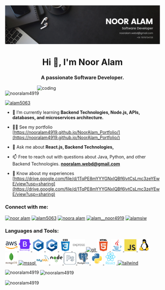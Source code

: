 ![logo](https://github.com/nooralam4919/nooralam4919/blob/main/Black%20Gold%20Minimalist%20Elegant%20Business%20LinkedIn%20Banner%20(1).png)
<h1 align="center">Hi 👋, I'm Noor Alam</h1>
<h3 align="center">A passionate Software Developer.</h3>

<img align="right" alt="coding" width="400px" src="https://lh6.googleusercontent.com/proxy/kkkqSSUVEju9StlFczWtfVuJySbhZRtWhBIi4J0A2gIut-XipdXQk_UE1NJ7SuduRACBbe-p5E7x83RUPo-ekASGH-h_R3q4A42TnREF9941L_SOMg">

<p align="left"> <img src="https://komarev.com/ghpvc/?username=nooralam4919&label=Profile%20views&color=0e75b6&style=flat" alt="nooralam4919" /> </p>

<p align="left"> <a href="https://twitter.com/alam5063" target="blank"><img src="https://img.shields.io/twitter/follow/alam5063?logo=twitter&style=for-the-badge" alt="alam5063" /></a> </p>

- 🌱 I’m currently learning **Backend Technologies, Node.js, APIs, databases, and microservices architecture.**

- 👨‍💻 See my portfolio [https://nooralam4919.github.io/NoorAlam_Portfolio/](https://nooralam4919.github.io/NoorAlam_Portfolio/)

- 💬 Ask me about **React.js, Backend Technologies,**

- 📫 Free to reach out with questions about Java, Python, and other Backend Technologies. **nooralam.webd@gmail.com**

- 📄 Know about my experiences [https://drive.google.com/file/d/1TqPE8mYYYGNxlQBf6lvtCsLmc3zeYEwE/view?usp=sharing](https://drive.google.com/file/d/1TqPE8mYYYGNxlQBf6lvtCsLmc3zeYEwE/view?usp=sharing)

<h3 align="left">Connect with me:</h3>
<p align="left">
 <a href="https://linkedin.com/in/" target="blank"><img align="center" src="https://raw.githubusercontent.com/rahuldkjain/github-profile-readme-generator/master/src/images/icons/Social/linked-in-alt.svg" alt="noor alam" height="30" width="40" /></a>
<a href="https://twitter.com/alam5063" target="blank"><img align="center" src="https://raw.githubusercontent.com/rahuldkjain/github-profile-readme-generator/master/src/images/icons/Social/twitter.svg" alt="alam5063" height="30" width="40" /></a>
<a href="https://fb.com/noora alam" target="blank"><img align="center" src="https://raw.githubusercontent.com/rahuldkjain/github-profile-readme-generator/master/src/images/icons/Social/facebook.svg" alt="noora alam" height="30" width="40" /></a>
<a href="https://instagram.com/alam__noor4919" target="blank"><img align="center" src="https://raw.githubusercontent.com/rahuldkjain/github-profile-readme-generator/master/src/images/icons/Social/instagram.svg" alt="alam__noor4919" height="30" width="40" /></a>
<a href="https://www.leetcode.com/alamsiw" target="blank"><img align="center" src="https://raw.githubusercontent.com/rahuldkjain/github-profile-readme-generator/master/src/images/icons/Social/leet-code.svg" alt="alamsiw" height="30" width="40" /></a>
</p>

<h3 align="left">Languages and Tools:</h3>
<p align="left"> <a href="https://aws.amazon.com" target="_blank" rel="noreferrer"> <img src="https://raw.githubusercontent.com/devicons/devicon/master/icons/amazonwebservices/amazonwebservices-original-wordmark.svg" alt="aws" width="40" height="40"/> </a> <a href="https://getbootstrap.com" target="_blank" rel="noreferrer"> <img src="https://raw.githubusercontent.com/devicons/devicon/master/icons/bootstrap/bootstrap-plain-wordmark.svg" alt="bootstrap" width="40" height="40"/> </a> <a href="https://www.cprogramming.com/" target="_blank" rel="noreferrer"> <img src="https://raw.githubusercontent.com/devicons/devicon/master/icons/c/c-original.svg" alt="c" width="40" height="40"/> </a> <a href="https://www.w3schools.com/cpp/" target="_blank" rel="noreferrer"> <img src="https://raw.githubusercontent.com/devicons/devicon/master/icons/cplusplus/cplusplus-original.svg" alt="cplusplus" width="40" height="40"/> </a> <a href="https://www.w3schools.com/css/" target="_blank" rel="noreferrer"> <img src="https://raw.githubusercontent.com/devicons/devicon/master/icons/css3/css3-original-wordmark.svg" alt="css3" width="40" height="40"/> </a> <a href="https://expressjs.com" target="_blank" rel="noreferrer"> <img src="https://raw.githubusercontent.com/devicons/devicon/master/icons/express/express-original-wordmark.svg" alt="express" width="40" height="40"/> </a> <a href="https://git-scm.com/" target="_blank" rel="noreferrer"> <img src="https://www.vectorlogo.zone/logos/git-scm/git-scm-icon.svg" alt="git" width="40" height="40"/> </a> <a href="https://www.w3.org/html/" target="_blank" rel="noreferrer"> <img src="https://raw.githubusercontent.com/devicons/devicon/master/icons/html5/html5-original-wordmark.svg" alt="html5" width="40" height="40"/> </a> <a href="https://www.java.com" target="_blank" rel="noreferrer"> <img src="https://raw.githubusercontent.com/devicons/devicon/master/icons/java/java-original.svg" alt="java" width="40" height="40"/> </a> <a href="https://developer.mozilla.org/en-US/docs/Web/JavaScript" target="_blank" rel="noreferrer"> <img src="https://raw.githubusercontent.com/devicons/devicon/master/icons/javascript/javascript-original.svg" alt="javascript" width="40" height="40"/> </a> <a href="https://www.linux.org/" target="_blank" rel="noreferrer"> <img src="https://raw.githubusercontent.com/devicons/devicon/master/icons/linux/linux-original.svg" alt="linux" width="40" height="40"/> </a> <a href="https://www.mongodb.com/" target="_blank" rel="noreferrer"> <img src="https://raw.githubusercontent.com/devicons/devicon/master/icons/mongodb/mongodb-original-wordmark.svg" alt="mongodb" width="40" height="40"/> </a> <a href="https://www.microsoft.com/en-us/sql-server" target="_blank" rel="noreferrer"> <img src="https://www.svgrepo.com/show/303229/microsoft-sql-server-logo.svg" alt="mssql" width="40" height="40"/> </a> <a href="https://www.mysql.com/" target="_blank" rel="noreferrer"> <img src="https://raw.githubusercontent.com/devicons/devicon/master/icons/mysql/mysql-original-wordmark.svg" alt="mysql" width="40" height="40"/> </a> <a href="https://nodejs.org" target="_blank" rel="noreferrer"> <img src="https://raw.githubusercontent.com/devicons/devicon/master/icons/nodejs/nodejs-original-wordmark.svg" alt="nodejs" width="40" height="40"/> </a> <a href="https://www.photoshop.com/en" target="_blank" rel="noreferrer"> <img src="https://raw.githubusercontent.com/devicons/devicon/master/icons/photoshop/photoshop-line.svg" alt="photoshop" width="40" height="40"/> </a> <a href="https://www.postgresql.org" target="_blank" rel="noreferrer"> <img src="https://raw.githubusercontent.com/devicons/devicon/master/icons/postgresql/postgresql-original-wordmark.svg" alt="postgresql" width="40" height="40"/> </a> <a href="https://www.python.org" target="_blank" rel="noreferrer"> <img src="https://raw.githubusercontent.com/devicons/devicon/master/icons/python/python-original.svg" alt="python" width="40" height="40"/> </a> <a href="https://reactjs.org/" target="_blank" rel="noreferrer"> <img src="https://raw.githubusercontent.com/devicons/devicon/master/icons/react/react-original-wordmark.svg" alt="react" width="40" height="40"/> </a> <a href="https://tailwindcss.com/" target="_blank" rel="noreferrer"> <img src="https://www.vectorlogo.zone/logos/tailwindcss/tailwindcss-icon.svg" alt="tailwind" width="40" height="40"/> </a> </p>

<p><img align="left" src="https://github-readme-stats.vercel.app/api/top-langs?username=nooralam4919&show_icons=true&locale=en&layout=compact" alt="nooralam4919" /></p>

<p>&nbsp;<img align="center" src="https://github-readme-stats.vercel.app/api?username=nooralam4919&show_icons=true&locale=en" alt="nooralam4919" /></p>

<p><img align="center" src="https://github-readme-streak-stats.herokuapp.com/?user=nooralam4919&" alt="nooralam4919" /></p>
